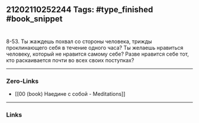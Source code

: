 21202110252244
Tags: #type_finished #book_snippet 
---
# 

 8-53. Ты жаждешь похвал со стороны человека, трижды проклинающего себя в течение одного часа? Ты желаешь нравиться человеку, который не нравится самому себе? Разве нравится себе тот, кто раскаивается почти во всех своих поступках? 

---
### Zero-Links
 - [[00 (book) Наедине с собой - Meditations]]
---
### Links
